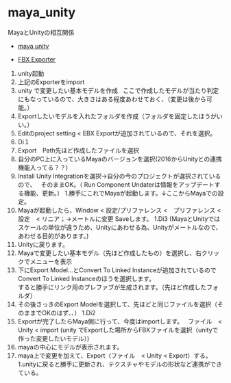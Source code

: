 # maya_unity
MayaとUnityの相互関係
- [maya unity](https://youtu.be/0awywk4IqRU)

- [FBX Exporter](http://u3d.as/XWD)

1. unity起動
1. 上記のExporterをimport
1. unity で変更したい基本モデルを作成  
ここで作成したモデルが当たり判定にもなっているので、大きさはある程度あわせておく、（変更は後から可能。）
1. Exportしたいモデルを入れたフォルダを作成（フォルダを固定したほうがいい。）
1. Editのproject setting < EBX Exportが追加されているので、それを選択。
1. Di１
1. Export　Path先ほど作成したファイルを選択
1. 自分のPC上に入っているMayaのバージョンを選択(2016からUnityとの連携機能入ってる？？)
1. Install Unity Integrationを選択→自分の今のプロジェクトが選択されているので、  
そのままOK。（ Run Component Undaterは情報をアップデートする機能、更新。）
1.勝手にこれでMayaが起動します。↓ここからMayaでの設定。
1. Mayaが起動したら、Window < 設定/プリファレンス <　プリファレンス < 設定　< リニア；→メートルに変更  Saveします。
1.Di3
(MayaとUnityではスケールの単位が違うため、Unityにあわせる為、Unityがメートルなので、あわせる目的があります。)
1. Unityに戻ります。
1. Mayaで変更したい基本モデル（先ほど作成したもの）を選択し、右クリックでメニューを表示
1. 下にExport Model...とConvert To Linked Instanceが追加されているので  
Convert To Linked Instanceのほうを選択します。  
すると勝手にリンク用のプレファブが生成されます。（先ほど作成したフォルダ）
1. その後さっきのExport Modelを選択して、先ほどと同じファイルを選択（そのままでOKのはず、、）
1.Di2
1. Exportが完了したらMaya側に行って、今度はimportします。  
ファイル　< Unity < import (unity でExportした場所からFBXファイルを選択（unityで作った変更したいモデル）)
1. mayaの中心にモデルが表示されます。
1. maya上で変更を加えて、Export（ファイル　< Unity < Export）する。
1.unityに戻ると勝手に更新され、テクスチャやモデルの形状など連携ができている。
